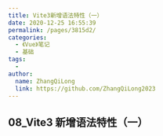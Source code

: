 ```yaml
---
title: Vite3新增语法特性（一）
date: 2020-12-25 16:55:39
permalink: /pages/3815d2/
categories:
  - 《Vue》笔记
  - 基础
tags:
  -
author:
  name: ZhangQiLong
  link: https://github.com/ZhangQiLong2023
---
```


## 08_Vite3 新增语法特性（一）
